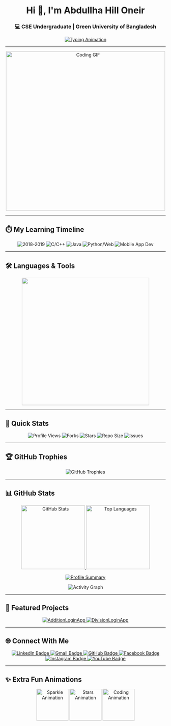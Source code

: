 <h1 align="center">Hi 👋, I'm Abdullha Hill Oneir</h1>
<h3 align="center">💻 CSE Undergraduate | Green University of Bangladesh </h3>

<p align="center">
  <a href="https://git.io/typing-svg">
    <img src="https://readme-typing-svg.herokuapp.com?font=Fira+Code&size=22&pause=1000&color=F85D7F&center=true&vCenter=true&width=500&lines=Android+App+Developer;Programmer;Tech+Enthusiast;Always+Learning+New+Things" alt="Typing Animation" />
  </a>
</p>

---

<p align="center">
  <img src="https://media.giphy.com/media/qgQUggAC3Pfv687qPC/giphy.gif" alt="Coding GIF" width="500" />
</p>

---

## ⏱️ My Learning Timeline  

<p align="center">

  <img src="https://img.shields.io/badge/2016–2019-Scout%20Experience-blue?style=for-the-badge" alt="2018-2019"/>
  <img src="https://img.shields.io/badge/2022-Started%20C%20%26%20C++-green?style=for-the-badge" alt="C/C++"/>
  <img src="https://img.shields.io/badge/2023-Learned%20Java-ff4500?style=for-the-badge" alt="Java"/>
  <img src="https://img.shields.io/badge/2024-Learned%20Python%20%26%20Web-green?style=for-the-badge" alt="Python/Web"/>
  <img src="https://img.shields.io/badge/2025-Mobile%20App%20Development-blueviolet?style=for-the-badge" alt="Mobile App Dev"/>
</p>

---

## 🛠️ Languages & Tools  

<p align="center">
  <img src="https://skillicons.dev/icons?i=c,cpp,java,python,html,css,js,php,mysql&theme=light" width="400"/>
</p>

---

## 📌 Quick Stats  

<p align="center">
  <img src="https://komarev.com/ghpvc/?username=abdullha69&label=Profile%20Views&color=0e75b6&style=for-the-badge" alt="Profile Views"/>
  <img src="https://img.shields.io/github/forks/abdullha69/AdditionLoginApp?style=for-the-badge&color=ED8B00" alt="Forks"/>
  <img src="https://img.shields.io/github/stars/abdullha69?style=for-the-badge&color=F85D7F" alt="Stars"/>
  <img src="https://img.shields.io/github/repo-size/abdullha69/AdditionLoginApp?style=for-the-badge&color=2BAD60" alt="Repo Size"/>
  <img src="https://img.shields.io/github/issues/abdullha69/AdditionLoginApp?style=for-the-badge&color=F4B400" alt="Issues"/>
</p>

---

## 🏆 GitHub Trophies  

<p align="center">
  <img src="https://github-profile-trophy.vercel.app/?username=abdullha69&theme=radical&no-frame=true&no-bg=true&margin-w=15&margin-h=15" alt="GitHub Trophies" />
</p>

---

## 📊 GitHub Stats  

<p align="center">
  <a href="https://github.com/abdullha69">
    <img src="https://github-readme-stats.vercel.app/api?username=abdullha69&show_icons=true&theme=radical&count_private=true" height="200" alt="GitHub Stats"/>
  </a>
  <a href="https://github.com/abdullha69">
    <img src="https://github-readme-stats.vercel.app/api/top-langs/?username=abdullha69&layout=compact&theme=radical" height="200" alt="Top Languages"/>
  </a>
</p>

<p align="center">
  <a href="https://github.com/abdullha69">
    <img src="https://github-profile-summary-cards.vercel.app/api/cards/profile-details?username=abdullha69&theme=radical" alt="Profile Summary"/>
  </a>
</p>

<p align="center">
  <img src="https://github-readme-activity-graph.vercel.app/graph?username=abdullha69&custom_title=Oneir's%20GitHub%20Activity%20Graph&bg_color=0D1117&color=7F3FBF&line=7F3FBF&point=7F3FBF&area_color=FFFFFF&title_color=FFFFFF&area=true" alt="Activity Graph" />
</p>

---

## 🌟 Featured Projects  

<p align="center">
  <a href="https://github.com/abdullha69/AdditionLoginApp" target="_blank">
    <img src="https://github-readme-stats.vercel.app/api/pin/?username=abdullha69&repo=AdditionLoginApp&theme=radical&show_owner=true" alt="AdditionLoginApp" />
  </a>
  <a href="https://github.com/abdullha69/DivisionLoginApp" target="_blank">
    <img src="https://github-readme-stats.vercel.app/api/pin/?username=abdullha69&repo=DivisionLoginApp&theme=radical&show_owner=true" alt="DivisionLoginApp" />
  </a>
</p>

---


## 🌐 Connect With Me  

<p align="center">
  <a href="https://www.linkedin.com/in/abdullha69" target="_blank">
    <img src="https://img.shields.io/badge/LinkedIn-0A66C2?style=for-the-badge&logo=linkedin&logoColor=white" alt="LinkedIn Badge"/>
  </a>
  <a href="mailto:abdullha.oneir@gmail.com">
    <img src="https://img.shields.io/badge/Gmail-D14836?style=for-the-badge&logo=gmail&logoColor=white" alt="Gmail Badge"/>
  </a>
  <a href="https://github.com/abdullha69">
    <img src="https://img.shields.io/badge/GitHub-171515?style=for-the-badge&logo=github&logoColor=white" alt="GitHub Badge"/>
  </a>
  <a href="https://www.facebook.com/abdullhahilloneirfb69" target="_blank">
    <img src="https://img.shields.io/badge/Facebook-1877F2?style=for-the-badge&logo=facebook&logoColor=white" alt="Facebook Badge"/>
  </a>
  <a href="https://www.instagram.com/abdullha_69/" target="_blank">
    <img src="https://img.shields.io/badge/Instagram-E4405F?style=for-the-badge&logo=instagram&logoColor=white" alt="Instagram Badge"/>
  </a>
  <a href="https://www.youtube.com/@abdullhahilloneir" target="_blank">
    <img src="https://img.shields.io/badge/YouTube-FF0000?style=for-the-badge&logo=youtube&logoColor=white" alt="YouTube Badge"/>
  </a>
</p>

---

## ✨ Extra Fun Animations  

<p align="center">
  <img src="https://media.giphy.com/media/3oEjI6SIIHBdRxXI40/giphy.gif" width="100" alt="Sparkle Animation"/>
  <img src="https://media.giphy.com/media/l0HlSNOxJB956qwfK/giphy.gif" width="100" alt="Stars Animation"/>
  <img src="https://media.giphy.com/media/xT5LMHxhOfscxPfIfm/giphy.gif" width="100" alt="Coding Animation"/>
</p>

